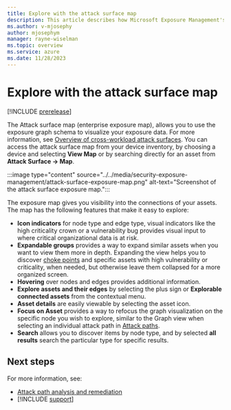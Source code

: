 ```yaml
---
title: Explore with the attack surface map
description: This article describes how Microsoft Exposure Management's attack surface map works.
ms.author: v-mjosephy
author: mjosephym
manager: rayne-wiselman
ms.topic: overview
ms.service: azure
ms.date: 11/28/2023
---
```


# Explore with the attack surface map

[!INCLUDE [prerelease](../../includes/prerelease.md)]

The Attack surface map (enterprise exposure map), allows you to use the exposure graph schema to visualize your exposure data. For more information, see [Overview of cross-workload attack surfaces](cross-workload-attack-surfaces.md). You can access the attack surface map from your device inventory, by choosing a device and selecting **View Map** or by searching directly for an asset from **Attack Surface -> Map**.

:::image type="content" source="../../media/security-exposure-management/attack-surface-exposure-map.png" alt-text="Screenshot of the attack surface exposure map.":::
<!--image-->

The exposure map gives you visibility into the connections of your assets. The map has the following features that make it easy to explore:

- **Icon indicators** for node type and edge type, visual indicators like the high criticality crown or a vulnerability bug provides visual input to where critical organizational data is at risk.
- **Expandable groups** provides a way to expand similar assets when you want to view them more in depth. Expanding the view helps you to discover [choke points](get-to-know-exposure-management.md#what-is-a-choke-point) and specific assets with high vulnerability or criticality, when needed, but otherwise leave them collapsed for a more organized screen.
- **Hovering** over nodes and edges provides additional information.
- **Explore assets and their edges** by selecting the plus sign or **Explorable connected assets** from the contextual menu.
- **Asset details** are easily viewable by selecting the asset icon.
- **Focus on Asset** provides a way to refocus the graph visualization on the specific node you wish to explore, similar to the Graph view when selecting an individual attack path in [Attack paths](review-attack-paths.md).
- **Search** allows you to discover items by node type, and by selected **all results** search the particular type for specific results.

<!--Discuss exposure graph which is where the data to create the visual map comes from.
Discuss nodes, connections, indicators (crown for high value) should this be graphs and maps?-->
<!--
## Reading the map

The following sections provide information about each node type and connector type and their visual icons.

### Node type description

The following table depicts each node type and its icon:

|NodeType  | Icon  |
|---------|---------|
|SQL virtual machines| |
|Virtual machines | |

### Edge/Connector type description

The following table depicts each edge type and its icon:

|EdgeType  | Icon  |
|---------|---------|
|affecting |         |
|routes traffic to | :::image type="content" source="../../media/security-exposure-management/routes-traffic-to-icon.png" alt-text="routes traffic to icon":::          |
|is running | :::image type="content" source="../../media/security-exposure-management/is-running-icon.png" alt-text="is running icon":::        |
|contains | :::image type="content" source="../../media/security-exposure-management/contains-icon.png" alt-text="contains icon":::        |
|pushes |         |
|can authenticate as |  :::image type="content" source="../../media/security-exposure-management/can-authenticate-as-icon.png" alt-text="can authenticate as icon":::       |
|maintains |         |
|has role on |         |
|can authenticate to |         |
|moves data to |         |
|frequently logged in by |         |
|member of |         |
|can logon over the network to |         |
|can interactive logon to |         |
|can remote interactive logon to |         |
|runs on |  :::image type="content" source="../../media/security-exposure-management/runs-on-icon.png" alt-text="runs on icon":::       |
|member |         |

### Indicator Name Description

The following are graph indicators:

|Indicator  | Icon  |
|---------|---------|
|Vulnerability | |
|Explorable connected assets| |
|High criticality level | |-->
<!--images -->

<!--- graph operators
send permissions
device names
nodes, edges
different types

indicators- on the map
add reference to 
graph operators
-->
## Next steps

For more information, see:

- [Attack path analysis and remediation](attack-paths-analysis-remediation.md)
- [!INCLUDE [support](../../includes/support.md)]
